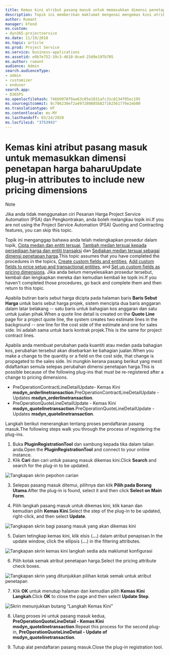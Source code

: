 ```yaml
---
title: Kemas kini atribut pasang masuk untuk memasukkan dimensi penetapan harga baharu
description: Topik ini memberikan maklumat mengenai mengemas kini atribut pasang masuk untuk dimensi penetapan.
author: Rumant
manager: kfend
ms.custom:
- dyn365-projectservice
ms.date: 11/19/2018
ms.topic: article
ms.prod: Project Service
ms.service: business-applications
ms.assetid: e9b7e752-39c3-4610-8ced-25d9e197b705
ms.author: rumant
audience: Admin
search.audienceType:
- admin
- customizer
- enduser
search.app:
- D365PS
ms.openlocfilehash: 746b9978f9ae63c05e1031afc31c8134f05ec195
ms.sourcegitcommit: 8c786230ef2a497280885b827162561776e2eb00
ms.translationtype: HT
ms.contentlocale: ms-MY
ms.lasthandoff: 03/24/2020
ms.locfileid: "3753943"
---
```

# <a name="update-plug-in-attributes-to-include-new-pricing-dimensions"></a><span data-ttu-id="b68d4-103">Kemas kini atribut pasang masuk untuk memasukkan dimensi penetapan harga baharu</span><span class="sxs-lookup"><span data-stu-id="b68d4-103">Update plug-in attributes to include new pricing dimensions</span></span>

> [!NOTE]
> <span data-ttu-id="b68d4-104">Jika anda tidak menggunakan ciri Pesanan Harga Project Service Automation (PSA) dan Pengkontrakan, anda boleh melangkau topik ini.</span><span class="sxs-lookup"><span data-stu-id="b68d4-104">If you are not using the Project Service Automation (PSA) Quoting and Contracting features, you can skip this topic.</span></span>

<span data-ttu-id="b68d4-105">Topik ini menganggap bahawa anda telah melengkapkan prosedur dalam topik, [Cipta medan dan entiti tersuai](create-custom-fields-entities.md), [Tambah medan tersuai kepada persediaan harga dan entiti transaksi](field-references.md) dan [Sediakan medan tersuai sebagai dimensi penetapan harga](set-up-pricing-dimensions.md).</span><span class="sxs-lookup"><span data-stu-id="b68d4-105">This topic assumes that you have completed the procedures in the topics, [Create custom fields and entities](create-custom-fields-entities.md), [Add custom fields to price setup and transactional entities](field-references.md), and [Set up custom fields as pricing dimensions](set-up-pricing-dimensions.md).</span></span> <span data-ttu-id="b68d4-106">Jika anda belum menyelesaikan prosedur tersebut, kembali dan lengkapkan mereka dan kemudian kembali ke topik ini.</span><span class="sxs-lookup"><span data-stu-id="b68d4-106">If you haven't completed those procedures, go back and complete them and then return to this topic.</span></span>

<span data-ttu-id="b68d4-107">Apabila butiran baris sebut harga dicipta pada halaman baris **Baris Sebut Harga** untuk baris sebut harga projek, sistem mencipta dua baris anggaran dalam latar belakang -- satu baris untuk bahagian kos anggaran dan satu untuk jualan pihak.</span><span class="sxs-lookup"><span data-stu-id="b68d4-107">When a quote line detail is created on the **Quote Line** page for a project quote line, the system creates two estimate lines in the background -- one line for the cost side of the estimate and one for sales side.</span></span> <span data-ttu-id="b68d4-108">Ini adalah sama untuk baris kontrak projek.</span><span class="sxs-lookup"><span data-stu-id="b68d4-108">This is the same  for project contract lines.</span></span>

<span data-ttu-id="b68d4-109">Apabila anda membuat perubahan pada kuantiti atau medan pada bahagian kos, perubahan tersebut akan disebarkan ke bahagian jualan.</span><span class="sxs-lookup"><span data-stu-id="b68d4-109">When you make a change to the quantity or a field on the cost side, that change is propagated to the sales side.</span></span> <span data-ttu-id="b68d4-110">Ini mungkin kerana pasang berikut yang mesti didaftarkan semula selepas perubahan dimensi penetapan harga.</span><span class="sxs-lookup"><span data-stu-id="b68d4-110">This is possible because of the following plug-ins that must be re-registered after a change to pricing dimensions.</span></span>

- <span data-ttu-id="b68d4-111">PreOperationContractLineDetailUpdate- Kemas Kini **msdyn_orderlinetransaction**.</span><span class="sxs-lookup"><span data-stu-id="b68d4-111">PreOperationContractLineDetailUpdate - Updates **msdyn_orderlinetransaction**.</span></span>
- <span data-ttu-id="b68d4-112">PreOperationQuoteLineDetailUpdate - Kemas Kini **msdyn_quotelinetransaction**.</span><span class="sxs-lookup"><span data-stu-id="b68d4-112">PreOperationQuoteLineDetailUpdate - Updates **msdyn_quotelinetransaction**.</span></span>

<span data-ttu-id="b68d4-113">Langkah berikut menerangkan tentang proses pendaftaran pasang masuk.</span><span class="sxs-lookup"><span data-stu-id="b68d4-113">The following steps walk you through the process of registering the plug-ins.</span></span>

1. <span data-ttu-id="b68d4-114">Buka **PluginRegistrationTool** dan sambung kepada tika dalam talian anda.</span><span class="sxs-lookup"><span data-stu-id="b68d4-114">Open the **PluginRegistrationTool** and connect to your online instance.</span></span>
2. <span data-ttu-id="b68d4-115">Klik **Cari** dan cari untuk pasang masuk dikemas kini.</span><span class="sxs-lookup"><span data-stu-id="b68d4-115">Click **Search** and search for the plug-in to be updated.</span></span>

 ![Tangkapan skrin pepohon carian](media/PRT-1.png)

3. <span data-ttu-id="b68d4-117">Selepas pasang masuk ditemui, pilihnya dan klik **Pilih pada Borang Utama**.</span><span class="sxs-lookup"><span data-stu-id="b68d4-117">After the plug-in is found, select it and then click **Select on Main Form**.</span></span>

4. <span data-ttu-id="b68d4-118">Pilih langkah pasang masuk untuk dikemas kini, klik kanan dan kemudian pilih **Kemas Kini**.</span><span class="sxs-lookup"><span data-stu-id="b68d4-118">Select the step of the plug-in to be updated, right-click, and then select **Update**.</span></span>

 ![Tangkapan skrin bagi pasang masuk yang akan dikemas kini](media/PRT-2.png)
 
5. <span data-ttu-id="b68d4-120">Dalam tetingkap kemas kini, klik elsis (**...**) dalam atribut penapisan.</span><span class="sxs-lookup"><span data-stu-id="b68d4-120">In the update window, click the ellipsis (**...**) in the filtering attributes.</span></span>

 ![Tangkapan skrin kemas kini langkah sedia ada maklumat konfigurasi](media/PRT-3.png)
 
6. <span data-ttu-id="b68d4-122">Pilih kotak semak atribut penetapan harga.</span><span class="sxs-lookup"><span data-stu-id="b68d4-122">Select the pricing attribute check boxes.</span></span>

 ![Tangkapan skrin yang ditunjukkan pilihan kotak semak untuk atribut penetapan](media/PRT-4.png)

7. <span data-ttu-id="b68d4-124">Klik **OK** untuk menutup halaman dan kemudian pilih **Kemas Kini Langkah**.</span><span class="sxs-lookup"><span data-stu-id="b68d4-124">Click **OK** to close the page and then select **Update Step**.</span></span>

 ![Skrin menunjukkan butang “Langkah Kemas Kini”](media/PRT-5.png)
 
8. <span data-ttu-id="b68d4-126">Ulang proses ini untuk pasang masuk kedua, **PreOperationQuoteLineDetail - Kemas Kini msdyn_quotelinetransaction**.</span><span class="sxs-lookup"><span data-stu-id="b68d4-126">Repeat this process for the second plug-in, **PreOperationQuoteLineDetail - Update of msdyn_quotelinetransaction**.</span></span>

9. <span data-ttu-id="b68d4-127">Tutup alat pendaftaran pasang masuk.</span><span class="sxs-lookup"><span data-stu-id="b68d4-127">Close the plug-in registration tool.</span></span>

